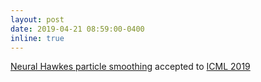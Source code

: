 ```yaml
---
layout: post
date: 2019-04-21 08:59:00-0400
inline: true
---
```


[Neural Hawkes particle smoothing](https://arxiv.org/abs/1905.05570)  accepted to [ICML 2019](https://icml.cc/Conferences/2019)